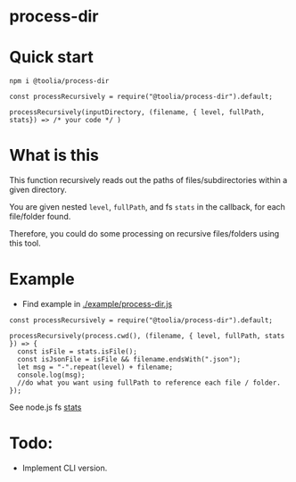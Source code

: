 # process-dir

# Quick start

`npm i @toolia/process-dir`

`const processRecursively = require("@toolia/process-dir").default;`

`processRecursively(inputDirectory, (filename, { level, fullPath, stats}) => /* your code */ )`

# What is this

This function recursively reads out the paths of files/subdirectories within a given directory.

You are given nested `level`, `fullPath`, and fs `stats` in the callback, for each file/folder found.

Therefore, you could do some processing on recursive files/folders using this tool.

# Example

- Find example in [./example/process-dir.js](./example/process-dir.js)

```
const processRecursively = require("@toolia/process-dir").default;

processRecursively(process.cwd(), (filename, { level, fullPath, stats }) => {
  const isFile = stats.isFile();
  const isJsonFile = isFile && filename.endsWith(".json");
  let msg = "-".repeat(level) + filename;
  console.log(msg);
  //do what you want using fullPath to reference each file / folder.
});

```

See node.js fs [stats](https://nodejs.org/api/fs.html#fs_class_fs_stats)

# Todo:

- Implement CLI version.
